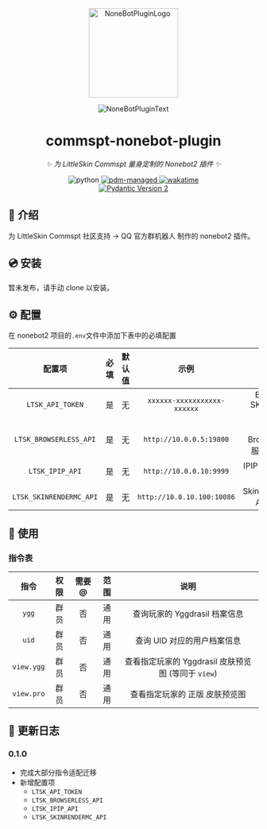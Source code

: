 <!-- markdownlint-disable MD031 MD033 MD036 MD041 -->

<div align="center">

<a href="https://v2.nonebot.dev/store">
  <img src="https://raw.githubusercontent.com/A-kirami/nonebot-plugin-template/resources/nbp_logo.png" width="180" height="180" alt="NoneBotPluginLogo">
</a>

<p>
  <img src="https://raw.githubusercontent.com/LittleSkinCommspt/readme/main/template/plugin.svg" alt="NoneBotPluginText">
</p>

# commspt-nonebot-plugin

_✨ 为 LittleSkin Commspt 量身定制的 Nonebot2 插件 ✨_

<img src="https://img.shields.io/badge/python-3.10+-blue.svg" alt="python">
<a href="https://pdm.fming.dev">
  <img src="https://img.shields.io/badge/pdm-managed-blueviolet" alt="pdm-managed">
</a>
<a href="https://wakatime.com/badge/user/de2f28c3-5c26-4f92-bfe0-7a392cbfed48/project/95b7814f-eac0-48e1-b124-df3fb41c692d">
  <img src="https://wakatime.com/badge/user/de2f28c3-5c26-4f92-bfe0-7a392cbfed48/project/95b7814f-eac0-48e1-b124-df3fb41c692d.svg" alt="wakatime">
</a>

<br />

<!-- <a href="https://pydantic.dev">
  <img src="https://img.shields.io/endpoint?url=https://raw.githubusercontent.com/pydantic/pydantic/main/docs/badge/v1.json" alt="Pydantic Version 1" >
</a> -->
<!-- <a href="https://pydantic.dev">
  <img src="https://img.shields.io/endpoint?url=https://raw.githubusercontent.com/pydantic/pydantic/main/docs/badge/v2.json" alt="Pydantic Version 2" >
</a> -->
<a href="https://pydantic.dev">
  <img src="https://img.shields.io/endpoint?url=https://raw.githubusercontent.com/lgc-NB2Dev/readme/main/template/pyd-v2.json" alt="Pydantic Version 2" >
</a>
<!-- <a href="./LICENSE">
  <img src="https://img.shields.io/github/license/LittleSkinCommspt/commspt-nonebot-plugin.svg" alt="license">
</a>
<a href="https://pypi.python.org/pypi/commspt-nonebot-plugin">
  <img src="https://img.shields.io/pypi/v/commspt-nonebot-plugin.svg" alt="pypi">
</a>
<a href="https://pypi.python.org/pypi/commspt-nonebot-plugin">
  <img src="https://img.shields.io/pypi/dm/commspt-nonebot-plugin" alt="pypi download">
</a> -->

</div>

## 📖 介绍

为 LittleSkin Commspt 社区支持 -> QQ 官方群机器人 制作的 nonebot2 插件。

## 💿 安装

<!-- 以下提到的方法 任选**其一** 即可

<details open>
<summary>[推荐] 使用 nb-cli 安装</summary>
在 nonebot2 项目的根目录下打开命令行, 输入以下指令即可安装

```bash
nb plugin install commspt-nonebot-plugin
```

</details>

<details>
<summary>使用包管理器安装</summary>
在 nonebot2 项目的插件目录下, 打开命令行, 根据你使用的包管理器, 输入相应的安装命令

<details>
<summary>pip</summary>

```bash
pip install commspt-nonebot-plugin
```

</details>
<details>
<summary>pdm</summary>

```bash
pdm add commspt-nonebot-plugin
```

</details>
<details>
<summary>poetry</summary>

```bash
poetry add commspt-nonebot-plugin
```

</details>
<details>
<summary>conda</summary>

```bash
conda install commspt-nonebot-plugin
```

</details>

打开 nonebot2 项目根目录下的 `pyproject.toml` 文件, 在 `[tool.nonebot]` 部分的 `plugins` 项里追加写入

```toml
[tool.nonebot]
plugins = [
    # ...
    "commspt_nonebot_plugin"
]
```

</details> -->

暂未发布，请手动 clone 以安装。

## ⚙️ 配置

在 nonebot2 项目的`.env`文件中添加下表中的必填配置

|         配置项          | 必填 | 默认值 |            示例             |            说明             |
| :---------------------: | :--: | :----: | :-------------------------: | :-------------------------: |
|    `LTSK_API_TOKEN`     |  是  |   无   | `xxxxxx-xxxxxxxxxxx-xxxxxx` |  Blessing SKinAdmin Token   |
| `LTSK_BROWSERLESS_API`  |  是  |   无   |   `http://10.0.0.5:19800`   | 远程 Browserless 服务端地址 |
|     `LTSK_IPIP_API`     |  是  |   无   |   `http://10.0.0.10:9999`   |    IPIP 数据库 API 地址     |
| `LTSK_SKINRENDERMC_API` |  是  |   无   | `http://10.0.10.100:10086`  |    SkinRenderMC API 地址    |

## 🎉 使用

### 指令表

|    指令    | 权限 | 需要@ | 范围 |                        说明                         |
| :--------: | :--: | :---: | :--: | :-------------------------------------------------: |
|   `ygg`    | 群员 |  否   | 通用 |            查询玩家的 Yggdrasil 档案信息            |
|   `uid`    | 群员 |  否   | 通用 |             查询 UID 对应的用户档案信息             |
| `view.ygg` | 群员 |  否   | 通用 | 查看指定玩家的 Yggdrasil 皮肤预览图 (等同于 `view`) |
| `view.pro` | 群员 |  否   | 通用 |           查看指定玩家的 正版 皮肤预览图            |

## 📝 更新日志

### 0.1.0

- 完成大部分指令适配迁移
- 新增配置项
  - `LTSK_API_TOKEN`
  - `LTSK_BROWSERLESS_API`
  - `LTSK_IPIP_API`
  - `LTSK_SKINRENDERMC_API`
